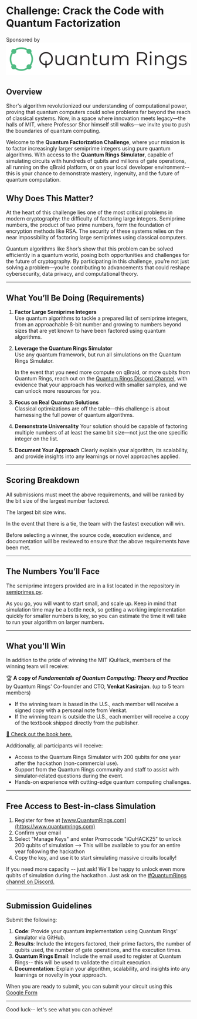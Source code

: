 # Challenge: Crack the Code with Quantum Factorization

Sponsored by
![Quantum Rings](./images/quantum-rings-logo.png)

## Overview

Shor's algorithm revolutionized our understanding of computational power, proving that quantum computers could solve problems far beyond the reach of classical systems. Now, in a space where innovation meets legacy—the halls of MIT, where Professor Shor himself still walks—we invite you to push the boundaries of quantum computing.

Welcome to the **Quantum Factorization Challenge**, where your mission is to factor increasingly larger semiprime integers using pure quantum algorithms. With access to the **Quantum Rings Simulator**, capable of simulating circuits with hundreds of qubits and millions of gate operations, all running on the qBraid platform, or on your local developer environment-- this is your chance to demonstrate mastery, ingenuity, and the future of quantum computation.


## Why Does This Matter?

At the heart of this challenge lies one of the most critical problems in modern cryptography: the difficulty of factoring large integers. Semiprime numbers, the product of two prime numbers, form the foundation of encryption methods like RSA. The security of these systems relies on the near impossibility of factoring large semiprimes using classical computers.

Quantum algorithms like Shor’s show that this problem can be solved efficiently in a quantum world, posing both opportunities and challenges for the future of cryptography. By participating in this challenge, you’re not just solving a problem—you’re contributing to advancements that could reshape cybersecurity, data privacy, and computational theory.

---

## What You’ll Be Doing (Requirements)

1. **Factor Large Semiprime Integers**  
   Use quantum algorithms to tackle a prepared list of semiprime integers, from an approachable 8-bit number and growing to numbers beyond sizes that are yet known to have been factored using quantum algorithms.

2. **Leverage the Quantum Rings Simulator**  
   Use any quantum framework, but run all simulations on the Quantum Rings Simulator.  
   
   In the event that you need more compute on qBraid, or more qubits from Quantum Rings, reach out on the [Quantum Rings Discord Channel](https://discord.com/channels/1326009426141777950/1330328378301087804), with evidence that your approach has worked with smaller samples, and we can unlock more resources for you.

3. **Focus on Real Quantum Solutions**  
  Classical optimizations are off the table—this challenge is about harnessing the full power of quantum algorithms.

4. **Demonstrate Universality**
  Your solution should be capable of factoring multiple numbers of at least the same bit size—not just the one specific integer on the list.

5. **Document Your Approach**
  Clearly explain your algorithm, its scalability, and provide insights into any learnings or novel approaches applied.

---

## Scoring Breakdown

All submissions must meet the above requirements, and will be ranked by the bit size of the largest number factored.  

The largest bit size wins.

In the event that there is a tie, the team with the fastest execution will win.

Before selecting a winner, the source code, execution evidence, and documentation will be reviewed to ensure that the above requirements have been met.

---

## The Numbers You’ll Face

The semiprime integers provided are in a list located in the repository in [semiprimes.py](./semiprimes.py).  

As you go, you will want to start small, and scale up.  Keep in mind that simulation time may be a bottle neck, so getting a working implementation quickly for smaller numbers is key, so you can estimate the time it will take to run your algorithm on larger numbers.  

---
## What you'll Win

In addition to the pride of winning the MIT iQuHack, members of the winning team will receive:

🏆 **A copy of *Fundamentals of Quantum Computing: Theory and Practice*** by Quantum Rings' Co-founder and CTO, **Venkat Kasirajan**. (up to 5 team members)

- If the winning team is based in the U.S., each member will receive a signed copy with a personal note from Venkat. 
- If the winning team is outside the U.S., each member will receive a copy of the textbook shipped directly from the publisher.

[📖 Check out the book here.](https://www.google.com/books/edition/Fundamentals_of_Quantum_Computing/NVw0EAAAQBAJ?hl=en&gbpv=0)

Additionally, all participants will receive:
- Access to the Quantum Rings Simulator with 200 qubits for one year after the hackathon (non-commercial use).
- Support from the Quantum Rings community and staff to assist with simulator-related questions during the event.
- Hands-on experience with cutting-edge quantum computing challenges.

---

## Free Access to Best-in-class Simulation
1. Register for free at [www.QuantumRings.com](https://www.quantumrings.com)
2. Confirm your email
3. Select "Manage Keys" and enter Promocode "iQuHACK25" to unlock 200 qubits of simulation --> This will be available to you for an entire year following the hackathon
4. Copy the key, and use it to start simulating massive circuits locally!

If you need more capacity -- just ask!  We'll be happy to unlock even more qubits of simulation during the hackathon.  Just ask on the [#QuantumRings channel on Discord.](https://discord.gg/aC3hnRQ4)

---

## Submission Guidelines

Submit the following:

1. **Code**: Provide your quantum implementation using Quantum Rings'  simulator via GitHub. 
2. **Results**: Include the integers factored, their prime factors, the number of qubits used, the number of gate operations, and the execution times.
3. **Quantum Rings Email**: Include the email used to register at Quantum Rings-- this will be used to validate the circuit execution.
4. **Documentation**: Explain your algorithm, scalability, and insights into any learnings or novelty in your approach.

When you are ready to submit, you can submit your circuit using this [Google Form](https://forms.gle/GHXMXuHz7Fby96ky7)

---

Good luck-- let's see what you can achieve!
